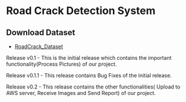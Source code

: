 # Road Crack Detection System

## Download Dataset 
 - [RoadCrack_Dataset](https://drive.google.com/open?id=1IvCbX3OndSFrwqX3nYhXnzkkCgMm1_tw)
 
  Release v0.1 - This is the initial release which contains the important functionality(Process Pictures) of our project.
  
  Release v0.1.1 - This release contains Bug Fixes of the initial release.
  
  Release v0.2 - This release contains the other functionalities( Upload to AWS server, Receive Images and Send Report) of our project.

